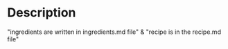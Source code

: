 # Description
"ingredients are written in ingredients.md file"
&
"recipe is in the recipe.md file"


